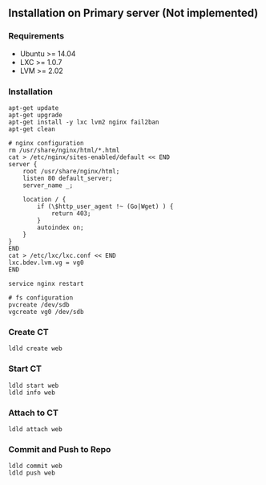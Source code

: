 ## Installation on Primary server (Not implemented)

### Requirements

* Ubuntu >= 14.04
* LXC >= 1.0.7
* LVM >= 2.02


### Installation

	apt-get update
	apt-get upgrade
	apt-get install -y lxc lvm2 nginx fail2ban
	apt-get clean
	
	# nginx configuration
	rm /usr/share/nginx/html/*.html
	cat > /etc/nginx/sites-enabled/default << END
	server {
		root /usr/share/nginx/html;
		listen 80 default_server;
		server_name _;
	
		location / {
			if (\$http_user_agent !~ (Go|Wget) ) {
				return 403;
			}
			autoindex on;
		}
	}
	END
	cat > /etc/lxc/lxc.conf << END
	lxc.bdev.lvm.vg = vg0
	END

	service nginx restart

	# fs configuration
	pvcreate /dev/sdb
	vgcreate vg0 /dev/sdb


### Create CT

	ldld create web


### Start CT

	ldld start web
	ldld info web


### Attach to CT

	ldld attach web


### Commit and Push to Repo

	ldld commit web
	ldld push web
